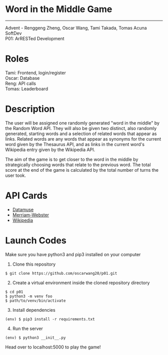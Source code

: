 # Word in the Middle Game
---
Advent - Renggeng Zheng, Oscar Wang, Tami Takada, Tomas Acuna  
SoftDev  
P01: ArRESTed Development  

# Roles
Tami: Frontend, login/register  
Oscar: Database  
Reng: API calls  
Tomas: Leaderboard  

# Description
The user will be assigned one randomly generated "word in the
middle" by the Random Word API. They will also be given two distinct, also
randomly generated, starting words and a selection of related words that appear as links.
Related words are any words that appear as synonyms for the current word given by the
Thesaurus API, and as links in the current word's Wikipedia entry given by the Wikipedia API.

The aim of the game is to get closer to the word in the middle by strategically choosing words
that relate to the previous word. The total score at the end of the
game is calculated by
the total number of turns the user took.

# API Cards
- [Datamuse](https://github.com/stuy-softdev/notes-and-code/blob/main/api_kb/411_on_Datamuse.md)
- [Merriam-Webster](https://github.com/stuy-softdev/notes-and-code/blob/main/api_kb/411_on_MerriamWebster.md)
- [Wikipedia](https://github.com/stuy-softdev/notes-and-code/blob/main/api_kb/411_on_MediaWiki.md)
# Launch Codes
Make sure you have python3 and pip3 installed on your computer

1. Clone this repository
```
$ git clone https://github.com/oscarwang20/p01.git
```

2. Create a virtual environment inside the cloned repository directory
```
$ cd p01
$ python3 -m venv foo
$ path/to/venv/bin/activate
```

3. Install dependencies
```
(env) $ pip3 install -r requirements.txt
```

4. Run the server
```
(env) $ python3 __init__.py
```

Head over to localhost:5000 to play the game!
